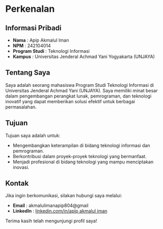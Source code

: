 # Perkenalan

## Informasi Pribadi
- **Nama** : Apip Akmalul Iman  
- **NPM** : 242104014  
- **Program Studi** : Teknologi Informasi  
- **Kampus** : Universitas Jenderal Achmad Yani Yogyakarta (UNJAYA)

## Tentang Saya
Saya adalah seorang mahasiswa Program Studi Teknologi Informasi di Universitas Jenderal Achmad Yani (UNJAYA). Saya memiliki minat besar dalam pengembangan perangkat lunak, pemrograman, dan teknologi inovatif yang dapat memberikan solusi efektif untuk berbagai permasalahan.

## Tujuan
Tujuan saya adalah untuk:
- Mengembangkan keterampilan di bidang teknologi informasi dan pemrograman.
- Berkontribusi dalam proyek-proyek teknologi yang bermanfaat.
- Menjadi profesional di bidang teknologi yang mampu menciptakan inovasi.

## Kontak
Jika ingin berkomunikasi, silakan hubungi saya melalui:
- **Email** : akmalulimanapip804@gmail
- **LinkedIn** : [linkedin.com/in/apip akmalul iman](https://linkedin.com/in/apip-akmalul-iman)  

Terima kasih telah mengunjungi profil saya!

